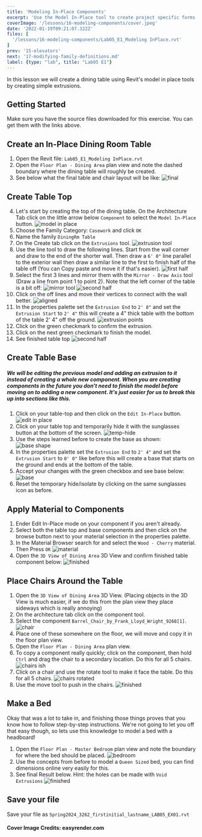 ```yaml
---
title: 'Modeling In-Place Components'
excerpt: 'Use the Model In-Place tool to create project specific forms'
coverImage: '/lessons/16-modeling-components/cover.jpeg'
date: '2022-01-19T09:21:07.322Z'
files: [
  '/lessons/16-modeling-components/Lab05_E1_Modeling InPlace.rvt'
]
prev: '15-elevators'
next: '17-modifying-family-definitions.md'
label: {type: "lab", title: "Lab05 E1"}
---
```


In this lesson we will create a dining table using Revit's model in place tools by creating simple extrusions.

## Getting Started

Make sure you have the source files downloaded for this exercise. You can get them with the links above.

## Create an In-Place Dining Room Table

1. Open the Revit file: ``Lab05_E1_Modeling InPlace.rvt``
2. Open the ``Floor Plan - Dining Area`` plan view and note the dashed boundary where the dining table will roughly be created.
3. See below what the final table and chair layout will be like:
![final](/lessons/16-modeling-components/pushed-in-chairs.png)

## Create Table Top

4. Let's start by creating the top of the dining table. On the Architecture Tab click on the little arrow below ``Component`` to select the ``Model In-Place`` button.
![model in place](/lessons/16-modeling-components/model-in-place.png)
5. Choose the Family Category: ``Casework`` and click ``OK``
6. Name the family ``DiningRm Table``
7. On the Create tab click on the ``Extrusions`` tool.
![extrusion tool](/lessons/16-modeling-components/extrusion.png)
8. Use the line tool to draw the following lines. Start from the wall corner and draw to the end of the shorter wall. Then draw a ``6' 0"`` line parallel to the exterior wall then draw a similar line to the first to finish half of the table off (You can Copy paste and move it if that's easier).
![first half](/lessons/16-modeling-components/first-half.png)
9. Select the first 3 lines and mirror them with the ``Mirror - Draw Axis`` tool (Draw a line from point 1 to point 2). Note that the left corner of the table is a bit off:
![mirror tool](/lessons/16-modeling-components/mirror.png)
![second half](/lessons/16-modeling-components/seccond-half.png)
10. Click on the off lines and move their vertices to connect with the wall better.
![aligned](/lessons/16-modeling-components/aligned.png)
11. In the properties palette set the ``Extrusion End`` to ``2' 8"`` and set the ``Extrusion Start`` to ``2' 4"`` this will create a 4" thick table with the bottom of the table 2' 4" off the ground.
![extrusion points](/lessons/16-modeling-components/extrusion-points.png)
12. Click on the green checkmark to confirm the extrusion.
13. Click on the next green checkmark to finish the model.
14. See finished table top
![second half](/lessons/16-modeling-components/tabletop.png)

## Create Table Base

##### We will be editing the previous model and adding an extrusion to it instead of creating a whole new component. When you are creating components in the future you don't need to finish the model before moving on to adding a new component. It's just easier for us to break this up into sections like this.
1. Click on your table-top and then click on the ``Edit In-Place`` button.
![edit in place](/lessons/16-modeling-components/edit-in-place.png)
2. Click on your table top and temporarily hide it with the sunglasses button at the bottom of the screen.
![temp-hide](/lessons/16-modeling-components/temp-hide.png)
3. Use the steps learned before to create the base as shown:
![base shape](/lessons/16-modeling-components/base-shape.png)
4. In the properties palette set the ``Extrusion End`` to ``2' 4"`` and set the ``Extrusion Start`` to ``0' 0"`` like before this will create a base that starts on the ground and ends at the bottom of the table.
5. Accept your changes with the green checkbox and see base below:
![base](/lessons/16-modeling-components/base.png)
6. Reset the temporary hide/isolate by clicking on the same sunglasses icon as before.

## Apply Material to Components

1. Ender Edit In-Place mode on your component if you aren't already.
2. Select both the table top and base components and then click on the browse button next to your material selection in the properties palette.
3. In the Material Browser search for and select the ``Wood - Cherry`` material. Then Press ``OK``
![material](/lessons/16-modeling-components/material.png)
4. Open the ``3D View of Dining Area`` 3D View and confirm finished table component below:
![finished](/lessons/16-modeling-components/finished.png)

## Place Chairs Around the Table

1. Open the ``3D View of Dining Area`` 3D View. (Placing objects in the 3D View is much easier, if we do this from the plan view they place sideways which is really annoying)
2. On the architecture tab click on the component tool.
3. Select the component ``Barrel_Chair_by_Frank_Lloyd_Wright_9268[1]``.
![chair](/lessons/16-modeling-components/chair.png)
4. Place one of these somewhere on the floor, we will move and copy it in the floor plan view.
5. Open the ``Floor Plan - Dining Area`` plan view.
6. To copy a component really quickly; click on the component, then hold ``Ctrl`` and drag the chair to a secondary location. Do this for all 5 chairs.
![chairs ish](/lessons/16-modeling-components/chairs-ish.png)
7. Click on a chair and use the rotate tool to make it face the table. Do this for all 5 chairs.
![chairs rotated](/lessons/16-modeling-components/rotated-chairs.png)
8. Use the move tool to push in the chairs.
![finished](/lessons/16-modeling-components/pushed-in-chairs.png)

## Make a Bed

Okay that was a lot to take in, and finishing those things proves that you know how to follow step-by-step instructions. We're not going to let you off that easy though, so lets use this knowledge to model a bed with a headboard!

1. Open the ``Floor Plan - Master Bedroom`` plan view and note the boundary for where the bed should be placed.
![bedroom](/lessons/16-modeling-components/bedroom.png)
2. Use the concepts from before to model a ``Queen Sized`` bed, you can find dimensions online very easily for this.
3. See final Result below. Hint: the holes can be made with ``Void Extrusions``
![finished](/lessons/16-modeling-components/finished-bed.png)

## Save your file

Save your file as ``Spring2024_3262_firstinitial_lastname_LAB05_EX01.rvt``

#### Cover Image Credits: easyrender.com